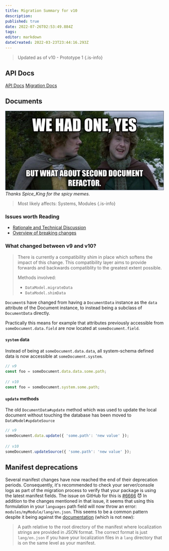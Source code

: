 ```yaml
---
title: Migration Summary for v10
description: 
published: true
date: 2022-07-26T02:53:49.884Z
tags: 
editor: markdown
dateCreated: 2022-03-23T23:44:16.293Z
---
```



> Updated as of v10 - Prototype 1
{.is-info}
## API Docs
[API Docs](https://foundryvtt.com/api/v10/)
[Migration Docs](https://foundryvtt.com/article/migration/)

## Documents

![migration-v10.png](/migrations/foundry-core-v10/migration-v10.png)
*Thanks Spice_King for the spicy memes.*

> Most likely affects: Systems, Modules
{.is-info}

### Issues worth Reading
- [Rationale and Technical Discussion](https://github.com/foundryvtt/foundryvtt/issues/6841)
- [Overview of breaking changes](https://github.com/foundryvtt/foundryvtt/issues/6849)

### What changed between v9 and v10?

> There is currently a compatibility shim in place which softens the impact of this change. This compatibility layer aims to provide forwards and backwards compatiblity to the greatest extent possible.
>
> Methods involved:
> - `DataModel.migrateData`
> - `DataModel.shimData`


`Document`s have changed from having a `DocumentData` instance as the `data` attribute of the Document instance, to instead being a subclass of `DocumentData` directly.

Practically this means for example that attributes previously accessible from `someDocument.data.field` are now located at `someDocument.field`.

#### `system` data

Instead of being at `someDocument.data.data`, all system-schema defined data is now accessible at `someDocument.system`.

```javascript
// v9
const foo = someDocument.data.data.some.path;

// v10
const foo = someDocument.system.some.path;
```

#### `update` methods

The old `DocumentData#update` method which was used to update the local document without touching the database has been moved to `DataModel#updateSource`

```javascript
// v9
someDocument.data.update({ 'some.path': 'new value' });

// v10
someDocument.updateSource({ 'some.path': 'new value' });
```

## Manifest deprecations

Several manifest changes have now reached the end of their deprecation periods. Consequently, it's recommended to check your server/console logs as part of the migration process to verify that your package is using the latest manifest fields.
The issue on GitHub for this is [#6666](https://github.com/foundryvtt/foundryvtt/issues/6666) 😈
In addition to the changes mentioned in that issue, it seems that using this formulation in your `languages` path field will now throw an error: `modules/myModule/lang/en.json`.
This seems to be a common pattern despite it being against the [documentation](https://foundryvtt.com/article/localization/) (which is not new):
> A path relative to the root directory of the manifest where localization strings are provided in JSON format.
The correct format is just `lang/en.json` if you have your localization files in a `lang` directory that is on the same level as your manifest.
